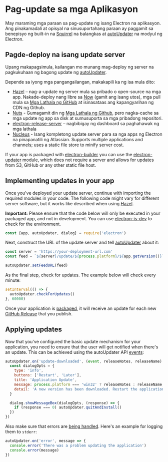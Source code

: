 # Pag-update sa mga Aplikasyon

May maraming mga paraan sa pag-update ng isang Electron na aplikasyon. Ang pinakamadali at opisyal na sinusuportahang paraan ay paggamit sa benepisyo ng built-in na [Squirrel](https://github.com/Squirrel) na balangkas at [autoUpdater](../api/auto-updater.md) na modyul ng Electron.

## Pagde-deploy na isang update server

Upang makapagsimula, kailangan mo munang mag-deploy ng server na pagkukuhaan ng bagong update ng [autoUpdater](../api/auto-updater.md).

Depende sa iyong mga pangangailangan, makakapili ka ng isa mula dito:

- [Hazel](https://github.com/zeit/hazel) – nag-a-update ng server mula sa pribado o open-source na mga app. Nakade-deploy nang libre sa [Now](https://zeit.co/now) (gamit ang isang utos), mga pull mula sa [Mga Lathala ng GitHub](https://help.github.com/articles/creating-releases/) at isinasataas ang kapangyarihan ng CDN ng Github.
- [Nuts](https://github.com/GitbookIO/nuts) - Gumagamit din ng [Mga Lathala ng Github](https://help.github.com/articles/creating-releases/), pero nagka-cache sa mga update ng app sa disk at sumusuporta sa mga pribadong repositori.
- [electron-release-server](https://github.com/ArekSredzki/electron-release-server) – nagbibigay ng dashboard sa paghahawak ng mga lathala
- [Nucleus](https://github.com/atlassian/nucleus) - Isang kompletong update server para sa nga apps ng Electron na pinapanatili ng Atlassian. Supports multiple applications and channels; uses a static file store to minify server cost.

If your app is packaged with [electron-builder](https://github.com/electron-userland/electron-builder) you can use the [electron-updater](https://www.electron.build/auto-update) module, which does not require a server and allows for updates from S3, GitHub or any other static file host.

## Implementing updates in your app

Once you've deployed your update server, continue with importing the required modules in your code. The following code might vary for different server software, but it works like described when using [Hazel](https://github.com/zeit/hazel).

**Important:** Please ensure that the code below will only be executed in your packaged app, and not in development. You can use [electron-is-dev](https://github.com/sindresorhus/electron-is-dev) to check for the environment.

```js
const {app, autoUpdater, dialog} = require('electron')
```

Next, construct the URL of the update server and tell [autoUpdater](../api/auto-updater.md) about it:

```js
const server = 'https://your-deployment-url.com'
const feed = `${server}/update/${process.platform}/${app.getVersion()}`

autoUpdater.setFeedURL(feed)
```

As the final step, check for updates. The example below will check every minute:

```js
setInterval(() => {
  autoUpdater.checkForUpdates()
}, 60000)
```

Once your application is [packaged](../tutorial/application-distribution.md), it will receive an update for each new [GitHub Release](https://help.github.com/articles/creating-releases/) that you publish.

## Applying updates

Now that you've configured the basic update mechanism for your application, you need to ensure that the user will get notified when there's an update. This can be achieved using the autoUpdater API [events](../api/auto-updater.md#events):

```js
autoUpdater.on('update-downloaded', (event, releaseNotes, releaseName) => {
  const dialogOpts = {
    type: 'info',
    buttons: ['Restart', 'Later'],
    title: 'Application Update',
    message: process.platform === 'win32' ? releaseNotes : releaseName,
    detail: 'A new version has been downloaded. Restart the application to apply the updates.'
  }

  dialog.showMessageBox(dialogOpts, (response) => {
    if (response === 0) autoUpdater.quitAndInstall()
  })
})
```

Also make sure that errors are [being handled](../api/auto-updater.md#event-error). Here's an example for logging them to `stderr`:

```js
autoUpdater.on('error', message => {
  console.error('There was a problem updating the application')
  console.error(message)
})
```
